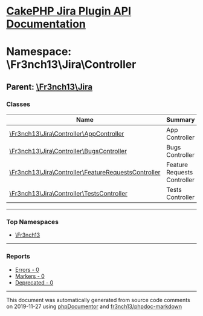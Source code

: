 # [CakePHP Jira Plugin API Documentation](../home.md)

# Namespace: \Fr3nch13\Jira\Controller
## Parent: [\Fr3nch13\Jira](../namespaces/Fr3nch13.Jira.md)
### Classes
| Name | Summary |
| ---- | ------- |
| [\Fr3nch13\Jira\Controller\AppController](../classes/Fr3nch13.Jira.Controller.AppController.md) | App Controller |
| [\Fr3nch13\Jira\Controller\BugsController](../classes/Fr3nch13.Jira.Controller.BugsController.md) | Bugs Controller |
| [\Fr3nch13\Jira\Controller\FeatureRequestsController](../classes/Fr3nch13.Jira.Controller.FeatureRequestsController.md) | Feature Requests Controller |
| [\Fr3nch13\Jira\Controller\TestsController](../classes/Fr3nch13.Jira.Controller.TestsController.md) | Tests Controller |

---

### Top Namespaces

* [\Fr3nch13](../namespaces/Fr3nch13.html.md)

---

### Reports
* [Errors - 0](../reports/errors.md)
* [Markers - 0](../reports/markers.md)
* [Deprecated - 0](../reports/deprecated.md)

---

This document was automatically generated from source code comments on 2019-11-27 using [phpDocumentor](http://www.phpdoc.org/) and [fr3nch13/phpdoc-markdown](https://github.com/fr3nch13/phpdoc-markdown)
